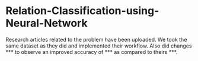 # Relation-Classification-using-Neural-Network

Research articles related to the problem have been uploaded. 
We took the same dataset as they did and implemented their workflow. 
Also did changes *** to observe an improved accuracy of *** as compared to theirs ***.
